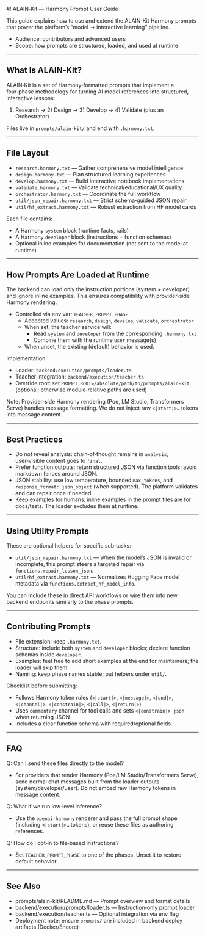 #! ALAIN‑Kit — Harmony Prompt User Guide

This guide explains how to use and extend the ALAIN‑Kit Harmony prompts that power the platform’s “model → interactive learning” pipeline.

- Audience: contributors and advanced users
- Scope: how prompts are structured, loaded, and used at runtime

---

## What Is ALAIN‑Kit?

ALAIN‑Kit is a set of Harmony‑formatted prompts that implement a four‑phase methodology for turning AI model references into structured, interactive lessons:

1) Research → 2) Design → 3) Develop → 4) Validate (plus an Orchestrator)

Files live in `prompts/alain-kit/` and end with `.harmony.txt`.

---

## File Layout

- `research.harmony.txt` — Gather comprehensive model intelligence
- `design.harmony.txt` — Plan structured learning experiences
- `develop.harmony.txt` — Build interactive notebook implementations
- `validate.harmony.txt` — Validate technical/educational/UX quality
- `orchestrator.harmony.txt` — Coordinate the full workflow
- `util/json_repair.harmony.txt` — Strict schema‑guided JSON repair
- `util/hf_extract.harmony.txt` — Robust extraction from HF model cards

Each file contains:
- A Harmony `system` block (runtime facts, rails)
- A Harmony `developer` block (instructions + function schemas)
- Optional inline examples for documentation (not sent to the model at runtime)

---

## How Prompts Are Loaded at Runtime

The backend can load only the instruction portions (system + developer) and ignore inline examples. This ensures compatibility with provider‑side Harmony rendering.

- Controlled via env var: `TEACHER_PROMPT_PHASE`
  - Accepted values: `research`, `design`, `develop`, `validate`, `orchestrator`
  - When set, the teacher service will:
    - Read `system` and `developer` from the corresponding `.harmony.txt`
    - Combine them with the runtime `user` message(s)
  - When unset, the existing (default) behavior is used.

Implementation:
- Loader: `backend/execution/prompts/loader.ts`
- Teacher integration: `backend/execution/teacher.ts`
- Override root: set `PROMPT_ROOT=/absolute/path/to/prompts/alain-kit` (optional; otherwise module‑relative paths are used)

Note: Provider‑side Harmony rendering (Poe, LM Studio, Transformers Serve) handles message formatting. We do not inject raw `<|start|>…` tokens into message content.

---

## Best Practices

- Do not reveal analysis: chain‑of‑thought remains in `analysis`; user‑visible content goes to `final`.
- Prefer function outputs: return structured JSON via function tools; avoid markdown fences around JSON.
- JSON stability: use low temperature, bounded `max_tokens`, and `response_format: json_object` (when supported). The platform validates and can repair once if needed.
- Keep examples for humans: inline examples in the prompt files are for docs/tests. The loader excludes them at runtime.

---

## Using Utility Prompts

These are optional helpers for specific sub‑tasks:

- `util/json_repair.harmony.txt` — When the model’s JSON is invalid or incomplete, this prompt steers a targeted repair via `functions.repair_lesson_json`.
- `util/hf_extract.harmony.txt` — Normalizes Hugging Face model metadata via `functions.extract_hf_model_info`.

You can include these in direct API workflows or wire them into new backend endpoints similarly to the phase prompts.

---

## Contributing Prompts

- File extension: keep `.harmony.txt`.
- Structure: include both `system` and `developer` blocks; declare function schemas inside `developer`.
- Examples: feel free to add short examples at the end for maintainers; the loader will skip them.
- Naming: keep phase names stable; put helpers under `util/`.

Checklist before submitting:
- Follows Harmony token rules (`<|start|>`, `<|message|>`, `<|end|>`, `<|channel|>`, `<|constrain|>`, `<|call|>`, `<|return|>`)
- Uses `commentary` channel for tool calls and sets `<|constrain|> json` when returning JSON
- Includes a clear function schema with required/optional fields

---

## FAQ

Q: Can I send these files directly to the model?
- For providers that render Harmony (Poe/LM Studio/Transformers Serve), send normal chat messages built from the loader outputs (system/developer/user). Do not embed raw Harmony tokens in message content.

Q: What if we run low‑level inference?
- Use the `openai-harmony` renderer and pass the full prompt shape (including `<|start|>…` tokens), or reuse these files as authoring references.

Q: How do I opt‑in to file‑based instructions?
- Set `TEACHER_PROMPT_PHASE` to one of the phases. Unset it to restore default behavior.

---

## See Also

- prompts/alain-kit/README.md — Prompt overview and format details
- backend/execution/prompts/loader.ts — Instruction‑only prompt loader
- backend/execution/teacher.ts — Optional integration via env flag
- Deployment note: ensure `prompts/` are included in backend deploy artifacts (Docker/Encore)
